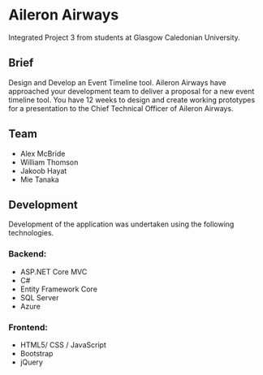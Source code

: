 # Aileron Airways
Integrated Project 3 from students at Glasgow Caledonian University.
## Brief
Design and Develop an Event Timeline tool. Aileron Airways have approached your development team to deliver a proposal for a new event timeline tool. You have 12 weeks to design and create working prototypes for a presentation to the Chief Technical Officer of Aileron Airways.
## Team
* Alex McBride
* William Thomson
* Jakoob Hayat
* Mie Tanaka
## Development
Development of the application was undertaken using the following technologies.
### Backend: 
* ASP.NET Core MVC
* C#
* Entity Framework Core
* SQL Server
* Azure
### Frontend: 
* HTML5/ CSS / JavaScript
* Bootstrap
* jQuery
